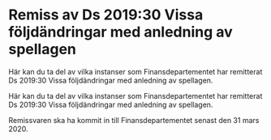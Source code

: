 # Remiss av Ds 2019:30 Vissa följdändringar med anledning av spellagen

Här kan du ta del av vilka instanser som Finansdepartementet har remitterat Ds 2019:30 Vissa följdändringar med anledning av spellagen.

Här kan du ta del av vilka instanser som Finansdepartementet har remitterat Ds 2019:30 Vissa följdändringar med anledning av spellagen.

Remissvaren ska ha kommit in till Finansdepartementet senast den 31 mars 2020.
